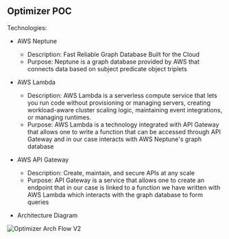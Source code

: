 ## Optimizer POC

Technologies:

- AWS Neptune 
  - Description: Fast Reliable Graph Database Built for the Cloud 
  - Purpose: Neptune is a graph database provided by AWS that connects data based on subject predicate object triplets
 
- AWS Lambda
  - Description: AWS Lambda is a serverless compute service that lets you run code without provisioning or managing servers, 
                 creating workload-aware cluster scaling logic, maintaining event integrations, or managing runtimes.
  - Purpose: AWS Lambda is a technology integrated with API Gateway that allows one to write a function that can
             be accessed through API Gateway and in our case interacts with AWS Neptune's graph database 


- AWS API Gateway
  - Description: Create, maintain, and secure APIs at any scale
  - Purpose: API Gateway is a service that allows one to create an endpoint that in our case is linked to a function we have
             written with AWS Lambda which interacts with the graph database to form queries 
             

- Architecture Diagram


![Optimizer Arch Flow V2](https://user-images.githubusercontent.com/49589589/126350840-71c7b907-0428-4cb1-80ec-af3591dad7c5.PNG)


